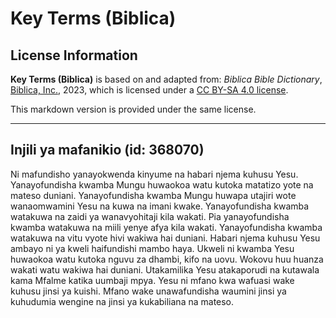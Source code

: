 # Key Terms (Biblica)

## License Information

**Key Terms (Biblica)** is based on and adapted from: _Biblica Bible Dictionary_, [Biblica, Inc.](https://www.biblica.com/), 2023, which is licensed under a [CC BY-SA 4.0 license](https://creativecommons.org/licenses/by-sa/4.0/legalcode.en).

This markdown version is provided under the same license.



--------------------------------

## Injili ya mafanikio (id: 368070)

Ni mafundisho yanayokwenda kinyume na habari njema kuhusu Yesu. Yanayofundisha kwamba Mungu huwaokoa watu kutoka matatizo yote na mateso duniani. Yanayofundisha kwamba Mungu huwapa utajiri wote wanaomwamini Yesu na kuwa na imani kwake. Yanayofundisha kwamba watakuwa na zaidi ya wanavyohitaji kila wakati. Pia yanayofundisha kwamba watakuwa na miili yenye afya kila wakati. Yanayofundisha kwamba watakuwa na vitu vyote hivi wakiwa hai duniani. Habari njema kuhusu Yesu ambayo ni ya kweli haifundishi mambo haya. Ukweli ni kwamba Yesu huwaokoa watu kutoka nguvu za dhambi, kifo na uovu. Wokovu huu huanza wakati watu wakiwa hai duniani. Utakamilika Yesu atakaporudi na kutawala kama Mfalme katika uumbaji mpya. Yesu ni mfano kwa wafuasi wake kuhusu jinsi ya kuishi. Mfano wake unawafundisha waumini jinsi ya kuhudumia wengine na jinsi ya kukabiliana na mateso.


